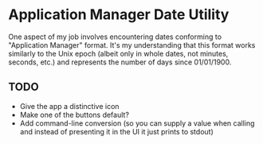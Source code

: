 # Application Manager Date Utility

One aspect of my job involves encountering dates conforming to "Application Manager" format. It's my understanding that this format works similarly to the Unix epoch (albeit only in whole dates, not minutes, seconds, etc.) and represents the number of days since 01/01/1900.

## TODO
* Give the app a distinctive icon
* Make one of the buttons default?
* Add command-line conversion (so you can supply a value when calling and instead of presenting it in the UI it just prints to stdout)
